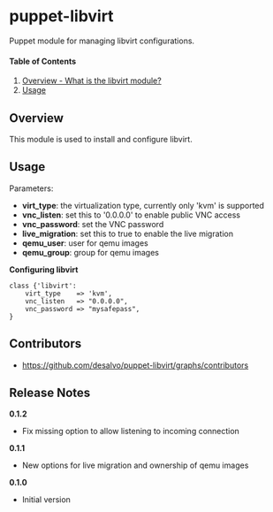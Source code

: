 puppet-libvirt
======

Puppet module for managing libvirt configurations.

#### Table of Contents
1. [Overview - What is the libvirt module?](#overview)
2. [Usage](#usage)

Overview
--------

This module is used to install and configure libvirt.

Usage
-----

Parameters:
* **virt_type**: the virtualization type, currently only 'kvm' is supported
* **vnc_listen**: set this to '0.0.0.0' to enable public VNC access
* **vnc_password**: set the VNC password
* **live_migration**: set this to true to enable the live migration
* **qemu_user**: user for qemu images
* **qemu_group**: group for qemu images

**Configuring libvirt**

```libvirt
class {'libvirt':
    virt_type    => 'kvm',
    vnc_listen   => "0.0.0.0",
    vnc_password => "mysafepass",
}
```

Contributors
------------

* https://github.com/desalvo/puppet-libvirt/graphs/contributors

Release Notes
-------------

**0.1.2**

* Fix missing option to allow listening to incoming connection

**0.1.1**

* New options for live migration and ownership of qemu images

**0.1.0**

* Initial version
